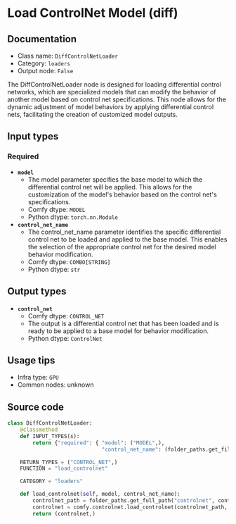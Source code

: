 # Load ControlNet Model (diff)
## Documentation
- Class name: `DiffControlNetLoader`
- Category: `loaders`
- Output node: `False`

The DiffControlNetLoader node is designed for loading differential control networks, which are specialized models that can modify the behavior of another model based on control net specifications. This node allows for the dynamic adjustment of model behaviors by applying differential control nets, facilitating the creation of customized model outputs.
## Input types
### Required
- **`model`**
    - The model parameter specifies the base model to which the differential control net will be applied. This allows for the customization of the model's behavior based on the control net's specifications.
    - Comfy dtype: `MODEL`
    - Python dtype: `torch.nn.Module`
- **`control_net_name`**
    - The control_net_name parameter identifies the specific differential control net to be loaded and applied to the base model. This enables the selection of the appropriate control net for the desired model behavior modification.
    - Comfy dtype: `COMBO[STRING]`
    - Python dtype: `str`
## Output types
- **`control_net`**
    - Comfy dtype: `CONTROL_NET`
    - The output is a differential control net that has been loaded and is ready to be applied to a base model for behavior modification.
    - Python dtype: `ControlNet`
## Usage tips
- Infra type: `GPU`
- Common nodes: unknown


## Source code
```python
class DiffControlNetLoader:
    @classmethod
    def INPUT_TYPES(s):
        return {"required": { "model": ("MODEL",),
                              "control_net_name": (folder_paths.get_filename_list("controlnet"), )}}

    RETURN_TYPES = ("CONTROL_NET",)
    FUNCTION = "load_controlnet"

    CATEGORY = "loaders"

    def load_controlnet(self, model, control_net_name):
        controlnet_path = folder_paths.get_full_path("controlnet", control_net_name)
        controlnet = comfy.controlnet.load_controlnet(controlnet_path, model)
        return (controlnet,)

```
